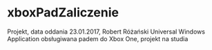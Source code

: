 # xboxPadZaliczenie
Projekt, data oddania 23.01.2017, Robert Różański
Universal Windows Application obsługiwana padem do Xbox One, projekt na studia
